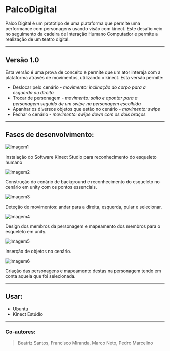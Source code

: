 # PalcoDigital
Palco Digital é um protótipo de uma plataforma que permite uma performance com personagens usando visão com kinect. Este desafio veio no seguimento da cadeira de Interação Humano Computador e permite a realização de um teatro digital.

---

## Versão 1.0
Esta versão é uma prova de conceito e permite que um ator interaja com a plataforma através de movimentos, utilizando o kinect. Esta versão permite:
- Deslocar pelo cenário - *movimento: inclinação do corpo para a esquerda ou direita*
- Trocar de personagem - *movimento: salto e apontar para a personagem seguido de um swipe na personagem escolhida*
- Apanhar os diversos objetos que estão no cenário - *movimento: swipe*
- Fechar o cenário - *movimento: swipe down com os dois braços*

---

## Fases de desenvolvimento:

![Imagem1](https://user-images.githubusercontent.com/56888274/124591668-78309100-de54-11eb-9cbd-22d91fe77090.png)

Instalação do Software Kinect Studio para reconhecimento do esqueleto humano 

![Imagem2](https://user-images.githubusercontent.com/56888274/124592037-eb3a0780-de54-11eb-943a-3a770ff03c46.png)

Construção do cenário de background e reconhecimento do esqueleto no cenário em unity com os pontos essenciais. 

![Imagem3](https://user-images.githubusercontent.com/56888274/124592690-9f3b9280-de55-11eb-9fdf-828212e04fc5.png)

Deteção de movimentos: andar para a direita, esquerda, pular e selecionar. 

![Imagem4](https://user-images.githubusercontent.com/56888274/124592692-a1055600-de55-11eb-80a0-18b770e16d57.png)

Design dos membros da personagem e mapeamento dos membros para o esqueleto em unity. 

![Imagem5](https://user-images.githubusercontent.com/56888274/124592701-a2368300-de55-11eb-99ab-7008af2629f7.png)

Inserção de objetos no cenário. 

![Imagem6](https://user-images.githubusercontent.com/56888274/124592704-a2cf1980-de55-11eb-9822-0d06d66b33b0.png)

Criação das personagens e mapeamento destas na personagem tendo em conta aquela que foi selecionada. 

---

## Usar:
- Ubuntu
- Kinect Estúdio

---

### Co-autores: 
> Beatriz Santos, Francisco Miranda, Marco Neto, Pedro Marcelino
